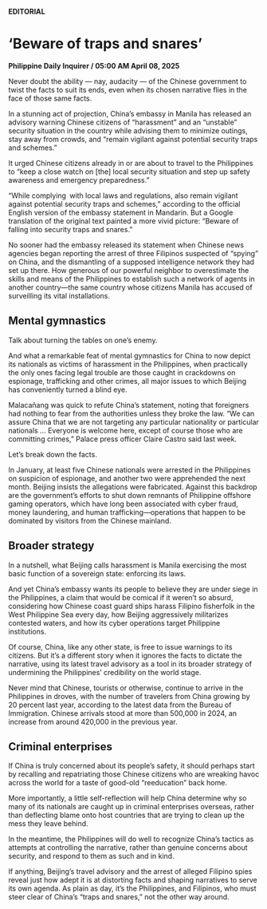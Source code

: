 **EDITORIAL**

# ‘Beware of traps and snares’

****Philippine Daily Inquirer / 05:00 AM April 08, 2025****

Never doubt the ability — nay, audacity — of the Chinese government to twist the facts to suit its ends, even when its chosen narrative flies in the face of those same facts.

In a stunning act of projection, China’s embassy in Manila has released an advisory warning Chinese citizens of “harassment” and an “unstable” security situation in the country while advising them to minimize outings, stay away from crowds, and “remain vigilant against potential security traps and schemes.”

It urged Chinese citizens already in or are about to travel to the Philippines to “keep a close watch on [the] local security situation and step up safety awareness and emergency preparedness.”

“While complying with local laws and regulations, also remain vigilant against potential security traps and schemes,” according to the official English version of the embassy statement in Mandarin. But a Google translation of the original text painted a more vivid picture: “Beware of falling into security traps and snares.”

No sooner had the embassy released its statement when Chinese news agencies began reporting the arrest of three Filipinos suspected of “spying” on China, and the dismantling of a supposed intelligence network they had set up there. How generous of our powerful neighbor to overestimate the skills and means of the Philippines to establish such a network of agents in another country—the same country whose citizens Manila has accused of surveilling its vital installations.

## Mental gymnastics

Talk about turning the tables on one’s enemy.

And what a remarkable feat of mental gymnastics for China to now depict its nationals as victims of harassment in the Philippines, when practically the only ones facing legal trouble are those caught in crackdowns on espionage, trafficking and other crimes, all major issues to which Beijing has conveniently turned a blind eye.

Malacañang was quick to refute China’s statement, noting that foreigners had nothing to fear from the authorities unless they broke the law. “We can assure China that we are not targeting any particular nationality or particular nationals … Everyone is welcome here, except of course those who are committing crimes,” Palace press officer Claire Castro said last week.

Let’s break down the facts.

In January, at least five Chinese nationals were arrested in the Philippines on suspicion of espionage, and another two were apprehended the next month. Beijing insists the allegations were fabricated. Against this backdrop are the government’s efforts to shut down remnants of Philippine offshore gaming operators, which have long been associated with cyber fraud, money laundering, and human trafficking—operations that happen to be dominated by visitors from the Chinese mainland.

## Broader strategy

In a nutshell, what Beijing calls harassment is Manila exercising the most basic function of a sovereign state: enforcing its laws.

And yet China’s embassy wants its people to believe they are under siege in the Philippines, a claim that would be comical if it weren’t so absurd, considering how Chinese coast guard ships harass Filipino fisherfolk in the West Philippine Sea every day, how Beijing aggressively militarizes contested waters, and how its cyber operations target Philippine institutions.

Of course, China, like any other state, is free to issue warnings to its citizens. But it’s a different story when it ignores the facts to dictate the narrative, using its latest travel advisory as a tool in its broader strategy of undermining the Philippines’ credibility on the world stage.

Never mind that Chinese, tourists or otherwise, continue to arrive in the Philippines in droves, with the number of travelers from China growing by 20 percent last year, according to the latest data from the Bureau of Immigration. Chinese arrivals stood at more than 500,000 in 2024, an increase from around 420,000 in the previous year.

## Criminal enterprises

If China is truly concerned about its people’s safety, it should perhaps start by recalling and repatriating those Chinese citizens who are wreaking havoc across the world for a taste of good-old “reeducation” back home.

More importantly, a little self-reflection will help China determine why so many of its nationals are caught up in criminal enterprises overseas, rather than deflecting blame onto host countries that are trying to clean up the mess they leave behind.

In the meantime, the Philippines will do well to recognize China’s tactics as attempts at controlling the narrative, rather than genuine concerns about security, and respond to them as such and in kind.

If anything, Beijing’s travel advisory and the arrest of alleged Filipino spies reveal just how adept it is at distorting facts and shaping narratives to serve its own agenda. As plain as day, it’s the Philippines, and Filipinos, who must steer clear of China’s “traps and snares,” not the other way around.